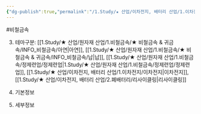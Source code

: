 ```yaml
---
{"dg-publish":true,"permalink":"/1.Study/★ 산업/이차전지, 배터리 산업/1.이차전지/종목/영풍/","created":"2024-11-20T21:02:27.577+09:00","updated":"2025-06-03T20:07:21.278+09:00"}
---
```


#비철금속 



3. 테마구분: [[1.Study/★ 산업/원자재 산업/1.비철금속/★ 비철금속 & 귀금속/INFO_비철금속/아연\|아연]], [[1.Study/★ 산업/원자재 산업/1.비철금속/★ 비철금속 & 귀금속/INFO_비철금속/납\|납]], [[1.Study/★ 산업/원자재 산업/1.비철금속/정제련업/정제련업\|1.Study/★ 산업/원자재 산업/1.비철금속/정제련업/정제련업]], [[1.Study/★ 산업/이차전지, 배터리 산업/1.이차전지/이차전지\|이차전지]], [[1.Study/★ 산업/이차전지, 배터리 산업/2.폐배터리/리사이클링\|리사이클링]]



1. 기본정보



1. 세부정보
